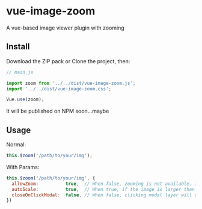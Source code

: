 # vue-image-zoom

A vue-based image viewer plugin with zooming

## Install

Download the ZIP pack or Clone the project, then:

```JavaScript
// main.js

import zoom from '../../dist/vue-image-zoom.js';
import '../../dist/vue-image-zoom.css';

Vue.use(zoom);
```

It will be published on NPM soon...maybe

## Usage

Normal:

```JavaScript
this.$zoom('/path/to/your/img');
```

With Params:

```JavaScript
this.$zoom('/path/to/your/img', {
  allowZoom:          true,  // When false, zooming is not available. Image will be shown on 100% size.
  autoScale:          true,  // When true, if the image is larger than the screen, it will be automatically scaled down until suitable. Along with 'allowZoom'
  closeOnClickModal:  false, // When false, clicking modal layer will close the viewer.
})
```